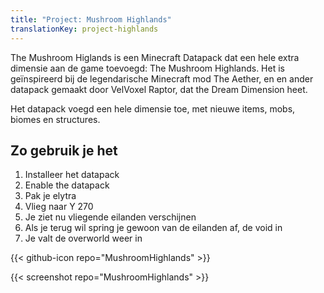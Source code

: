 ```yaml
---
title: "Project: Mushroom Highlands"
translationKey: project-highlands
---
```


The Mushroom Higlands is een Minecraft Datapack dat een hele extra dimensie aan de game toevoegd: The Mushroom Highlands. Het is geïnspireerd bij de legendarische Minecraft mod The Aether, en en ander datapack gemaakt door VelVoxel Raptor, dat the Dream Dimension heet.

Het datapack voegd een hele dimensie toe, met nieuwe items, mobs, biomes en structures.

## Zo gebruik je het

1.  Installeer het datapack
2.  Enable the datapack
3.  Pak je elytra
4.  Vlieg naar Y 270
5.  Je ziet nu vliegende eilanden verschijnen
6.  Als je terug wil spring je gewoon van de eilanden af, de void in
7.  Je valt de overworld weer in

<span hidden>Post information</span> {{< github-icon repo="MushroomHighlands" >}}

{{< screenshot repo="MushroomHighlands" >}}
